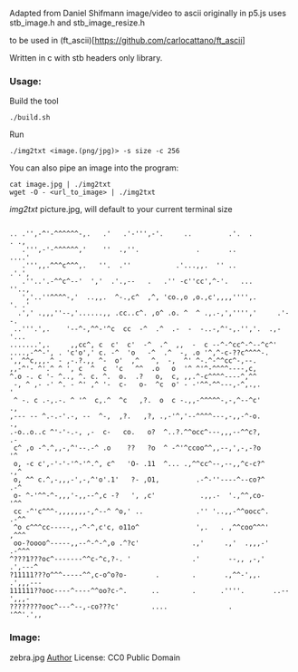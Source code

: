 Adapted from Daniel Shifmann image/video to ascii originally in p5.js
uses stb_image.h and stb_image_resize.h

to be used in (ft_ascii)[https://github.com/carlocattano/ft_ascii]

Written in c with stb headers only library.

### Usage:

Build the tool

```
./build.sh
```

Run

```
./img2txt <image.(png/jpg)> -s size -c 256
```

You can also pipe an image into the program:

```
cat image.jpg | ./img2txt
wget -O - <url_to_image> | ./img2txt
```

_img2txt_ picture.jpg, will default to your current terminal size

```

.. .'',-^'-^^^^^^-,.   .'   .'-''',-'.     ..         .'.  .          . .,
   .''',-'-^^^^^^,'    ''  .,''.              .       ..             ....'
   .''',,.^^^c^^^,.   ''.  .''           .'...,,.  '' ..             .'.',
   .''..'.-^^c^--'  ','  .'.,--   .   .'' -c''cc',^-'.   ...         ''..,
   ','..''^^^^-,'  ..,,.  ^-.,c^  ,^, 'co.,o ,o.,c',,,,'''',.        '. .'
  .',' .,,,''--,'......,, .cc..c^. ,o^ .o. ^  ^ .,.-,','''','     .'--.
 ..'''.',.    '--^-,^^-'^c  cc  -^  .^  .-  -  -..-,^'-,.'','.  .,-'...
.......',.     ,,cc^, c  c'  c'  -^  .^  ,,  -  c --^-^cc^-^--^c^'
....,-^^-', . 'c'o',' c. -^  'o   -^  .^  -, .o '^,^-c-??c^^^^-.
',,^^c,,,.^ - ,-.?.,, ^-  o'  ,^   ^,  -,  ^' ^-.^-^^cc^-,--.
,,-^'- ^'.^ ^ ', c  ^  c  'c   ^^  .o   o  '^ ^'^-^^^^----,c,
^.o -. c '- ^.., ^. c. ^.  o.  .?   o,  c, ,,.^-c^^^^----^,^^
 -, ^ ,- -' ^. - ^' ,^ '-  c-   o-  ^c  o' - -'^^-^^---,-^,.,.           '
 ^ -. c .-,.-. ^ '^  c,.^  ^c   ,?.  o  c -.,,-^^^^^-,-,^--^c'          .,
,--- -- ^.-.-'.-, --  ^-,  ,?.   ,?, .,-'^,'--^^^^---,-,,-^-o.          .,
.-o..o..c ^'-'-.-, ,-  c-   co.   o?  ^..?.^^occ^---,,,--^^c?,          .-
 c^ ,o -^.^,,-,^'--.-^ .o    ??   ?o  ^ -^'^ccoo^^,,--,',-,-?o          '^
 o, -c c',-'-'-'^-'^.^, c^   'O- .11  ^... .,^^cc^--,--,,^c-c?^        .,^
 o, ^^ c.^,-,,,-',-,^'o'.1'   ?- ,O1,         .-^-''----^--co?^        .-^
 o- ^-'^^-^-,,,'-,,--^,c -?   ', ,c'           .,,.-  '.,^^,co-        '^^
 cc -^'c^^^-,,,,,,,-,^--^ ^o,' ..             .'' '..,,-^^oocc^.      .-^^
 ^o c^^^cc-----,,-^-^,c'c, o11o^              ',.   . ,^^coo^^^'      ,^^^
 oo-?oooo^-----,,--^-^-^,o .^?c'             .,'     .,'  .,,,-'     .-^^^
^???1???oc^-------^^c-^c,?-. '               .'       --,, ,-,'    .',---^
?11111???o^^^-----^^,c-o^o?o-       .        .       .,^^-',,.    .',,,---
111111??ooc----^----^^oo?c-^.      ..        .      .''''.       ..--',,,-
????????ooc^---^--,-co???c'        ....               .           '^^'.',,

```

### Image:

zebra.jpg [Author](https://www.publicdomainpictures.net/en/view-image.php?image=455680&picture=zebra)
License: CC0 Public Domain
